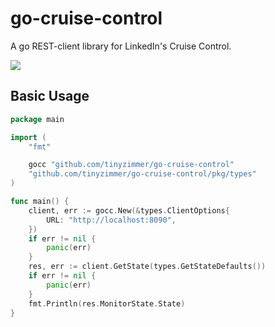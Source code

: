 # go-cruise-control

A go REST-client library for LinkedIn's Cruise Control.

[![](https://godoc.org/github.com/tinyzimmer/go-cruise-control?status.svg)](http://godoc.org/github.com/tinyzimmer/go-cruise-control)


## Basic Usage

```go
package main

import (
	"fmt"

	gocc "github.com/tinyzimmer/go-cruise-control"
	"github.com/tinyzimmer/go-cruise-control/pkg/types"
)

func main() {
	client, err := gocc.New(&types.ClientOptions{
		URL: "http://localhost:8090",
	})
	if err != nil {
		panic(err)
	}
	res, err := client.GetState(types.GetStateDefaults())
	if err != nil {
		panic(err)
	}
	fmt.Println(res.MonitorState.State)
}

```
